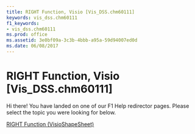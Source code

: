 ```yaml
---
title: RIGHT Function, Visio [Vis_DSS.chm60111]
keywords: vis_dss.chm60111
f1_keywords:
- vis_dss.chm60111
ms.prod: office
ms.assetid: 3e0bf09a-3c3b-4bbb-a95a-59d94007ed0d
ms.date: 06/08/2017
---
```



# RIGHT Function, Visio [Vis_DSS.chm60111]

Hi there! You have landed on one of our F1 Help redirector pages. Please select the topic you were looking for below.

[RIGHT Function (VisioShapeSheet)](http://msdn.microsoft.com/library/910f0297-d588-2048-f308-03f3c2389bba%28Office.15%29.aspx)

